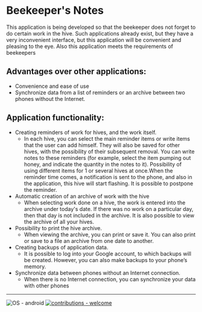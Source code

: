 # Beekeeper's Notes
This application is being developed so that the beekeeper does not forget to do certain work in the hive. Such applications already exist, but they have a very inconvenient interface, but this application will be convenient and pleasing to the eye. Also this application meets the requirements of beekeepers

## Advantages over other applications:
* Convenience and ease of use
* Synchronize data from a list of reminders or an archive between two phones without the Internet.
  
## Application functionality:
* Creating reminders of work for hives, and the work itself.
  * In each hive, you can select the main reminder items or write items that the user can add himself. They will also be saved for other hives, with the possibility of their subsequent removal. You can write notes to these reminders (for example, select the item pumping out honey, and indicate the quantity in the notes to it). Possibility of using different items for 1 or several hives at once.When the reminder time comes, a notification is sent to the phone, and also in the application, this hive will start flashing. It is possible to postpone the reminder.
* Automatic creation of an archive of work with the hive
  * When selecting work done on a hive, the work is entered into the archive under today's date. If there was no work on a particular day, then that day is not included in the archive. It is also possible to view the archive of all your hives.
* Possibility to print the hive archive.
  * When viewing the archive, you can print or save it. You can also print or save to a file an archive from one date to another.
* Creating backups of application data.
  * It is possible to log into your Google account, to which backups will be created. However, you can also make backups to your phone’s memory.
* Synchronize data between phones without an Internet connection.
  * When there is no Internet connection, you can synchronize your data with other phones
____

![OS - android](https://img.shields.io/badge/OS-android-blue?logo=android&logoColor=white)
[![contributions - welcome](https://img.shields.io/badge/contributions-KpyWuTeI-blue)](https://github.com/KpyWuTeI "Go to contributions doc")
